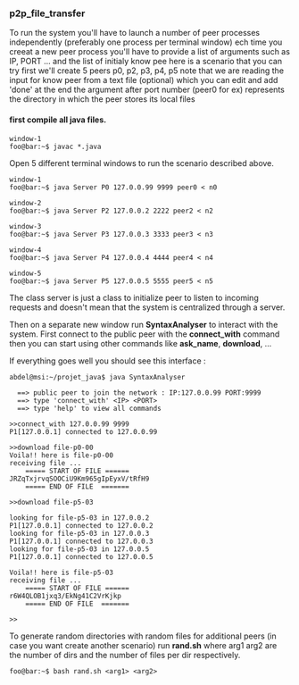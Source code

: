 ### p2p_file_transfer


 To run the system you'll have to launch a number of peer processes independently (preferably one process per terminal window)
     ech time you creeat a new peer process you'll have to provide a list of arguments such as IP, PORT ... and the list of initialy know pee
     here is a scenario that you can try 
     first we'll create 5 peers p0, p2, p3, p4, p5
     note that we are reading the input for know peer from a text file (optional) which you can edit and add 'done' at the end 
     the argument after port number (peer0 for ex) represents the directory in which the peer stores its local files
    
#### first compile all java files.
```console
window-1
foo@bar:~$ javac *.java
```
Open 5 different terminal windows to run the scenario described above.

```console
window-1
foo@bar:~$ java Server P0 127.0.0.99 9999 peer0 < n0
```

```console
window-2
foo@bar:~$ java Server P2 127.0.0.2 2222 peer2 < n2
```
```console
window-3
foo@bar:~$ java Server P3 127.0.0.3 3333 peer3 < n3
```
```console
window-4
foo@bar:~$ java Server P4 127.0.0.4 4444 peer4 < n4
```
```console
window-5
foo@bar:~$ java Server P5 127.0.0.5 5555 peer5 < n5
```
The class server is just a class to initialize peer to listen to incoming requests and doesn't mean that the system is centralized through a server.


 Then on a separate new window run **SyntaxAnalyser** to interact with the system.
 First connect to the public peer with the **connect_with** command then you can start using other commands like **ask_name**, **download**, ...
 
 If everything goes well you should see this interface : 

```console
abdel@msi:~/projet_java$ java SyntaxAnalyser 

  ==> public peer to join the network : IP:127.0.0.99 PORT:9999  
  ==> type 'connect_with' <IP> <PORT>  
  ==> type 'help' to view all commands 

>>connect_with 127.0.0.99 9999
P1[127.0.0.1] connected to 127.0.0.99

>>download file-p0-00
Voila!! here is file-p0-00
receiving file ... 
	===== START OF FILE ======
JRZqTxjrvqSOOCiU9Km965gIpEyxV/tRfH9
	===== END OF FILE  =======

>>download file-p5-03

looking for file-p5-03 in 127.0.0.2
P1[127.0.0.1] connected to 127.0.0.2
looking for file-p5-03 in 127.0.0.3
P1[127.0.0.1] connected to 127.0.0.3
looking for file-p5-03 in 127.0.0.5
P1[127.0.0.1] connected to 127.0.0.5

Voila!! here is file-p5-03
receiving file ... 
	===== START OF FILE ======
r6W4QLOB1jxq3/EkNg41C2VrKjkp
	===== END OF FILE  =======

>>

```


To generate random directories with random files for additional peers (in case you want create another scenario) run **rand.sh** where arg1 arg2 are the number of dirs and the number of files per dir respectively.

```console
foo@bar:~$ bash rand.sh <arg1> <arg2>
```
